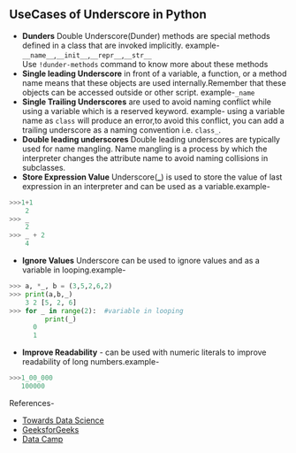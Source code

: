 ## UseCases of Underscore in Python
- **Dunders** Double Underscore(Dunder) methods are special methods defined in a class that are invoked implicitly. example- `__name__`,`__init__`,`__repr__`,`__str__`                       
Use `!dunder-methods` command to know more about these methods
- **Single leading Underscore**  in front of a variable, a function, or a method name means that these objects are used internally.Remember that these objects can be accessed outside or other script. example-`_name`
- **Single Trailing Underscores** are used to avoid naming conflict while using a variable which is a reserved keyword.
example- using a variable name as `class` will produce an error,to avoid this conflict, you can add a trailing underscore as a naming convention i.e. `class_`.
-  **Double leading underscores** Double leading underscores are typically used for name mangling.
Name mangling is a process by which the interpreter changes the attribute name to avoid naming collisions in subclasses.
- **Store Expression Value** Underscore(**_**) is used to store the value of last expression in an interpreter and can be used as a variable.example-
```python
>>>1+1
    2
>>> _
    2
>>> _ + 2
    4
```
-  **Ignore Values** Underscore can be used to ignore values and as a variable in looping.example- 
 ```python
>>> a, *_, b = (3,5,2,6,2)
>>> print(a,b,_)
     3 2 [5, 2, 6]
>>> for _ in range(2):  #variable in looping
          print(_)
       0
       1
```
-  **Improve Readability** - can be used with numeric literals to improve readability of long numbers.example-
 ```python
>>>1_00_000
    100000
```
References-
- [Towards Data Science](https://towardsdatascience.com/whats-the-meaning-of-single-and-double-underscores-in-python-3d27d57d6bd1)
- [GeeksforGeeks](https://www.geeksforgeeks.org/underscore-_-python/)
- [Data Camp](https://www.datacamp.com/tutorial/role-underscore-python)
